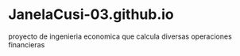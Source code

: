 # JanelaCusi-03.github.io
proyecto de ingenieria economica que calcula diversas operaciones financieras 
